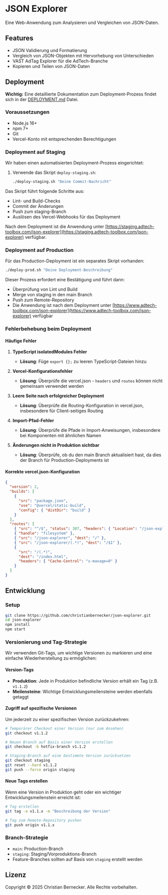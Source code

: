 # JSON Explorer

Eine Web-Anwendung zum Analysieren und Vergleichen von JSON-Daten.

## Features

- JSON Validierung und Formatierung
- Vergleich von JSON-Objekten mit Hervorhebung von Unterschieden
- VAST AdTag Explorer für die AdTech-Branche
- Kopieren und Teilen von JSON-Daten

## Deployment

**Wichtig:** Eine detaillierte Dokumentation zum Deployment-Prozess findet sich in der [DEPLOYMENT.md](./DEPLOYMENT.md) Datei.

### Voraussetzungen

- Node.js 16+
- npm 7+
- Git
- Vercel-Konto mit entsprechenden Berechtigungen

### Deployment auf Staging

Wir haben einen automatisierten Deployment-Prozess eingerichtet:

1. Verwende das Skript `deploy-staging.sh`:
   ```bash
   ./deploy-staging.sh "Deine Commit-Nachricht"
   ```

Das Skript führt folgende Schritte aus:
- Lint- und Build-Checks
- Commit der Änderungen
- Push zum staging-Branch
- Auslösen des Vercel-Webhooks für das Deployment

Nach dem Deployment ist die Anwendung unter [https://staging.adtech-toolbox.com/json-explorer](https://staging.adtech-toolbox.com/json-explorer) verfügbar.

### Deployment auf Production

Für das Production-Deployment ist ein separates Skript vorhanden:

```bash
./deploy-prod.sh "Deine Deployment-Beschreibung"
```

Dieser Prozess erfordert eine Bestätigung und führt dann:
- Überprüfung von Lint und Build
- Merge von staging in den main Branch
- Push zum Remote-Repository
- Die Anwendung ist nach dem Deployment unter [https://www.adtech-toolbox.com/json-explorer](https://www.adtech-toolbox.com/json-explorer) verfügbar

### Fehlerbehebung beim Deployment

#### Häufige Fehler

1. **TypeScript isolatedModules Fehler**
   - **Lösung**: Füge `export {};` zu leeren TypeScript-Dateien hinzu

2. **Vercel-Konfigurationsfehler**
   - **Lösung**: Überprüfe die vercel.json - `headers` und `routes` können nicht gemeinsam verwendet werden

3. **Leere Seite nach erfolgreicher Deployment**
   - **Lösung**: Überprüfe die Routing-Konfiguration in vercel.json, insbesondere für Client-seitiges Routing

4. **Import-Pfad-Fehler**
   - **Lösung**: Überprüfe die Pfade in Import-Anweisungen, insbesondere bei Komponenten mit ähnlichen Namen

5. **Änderungen nicht in Produktion sichtbar**
   - **Lösung**: Überprüfe, ob du den main Branch aktualisiert hast, da dies der Branch für Production-Deployments ist

#### Korrekte vercel.json-Konfiguration

```json
{
  "version": 2,
  "builds": [
    {
      "src": "package.json", 
      "use": "@vercel/static-build",
      "config": { "distDir": "build" }
    }
  ],
  "routes": [
    { "src": "^/$", "status": 307, "headers": { "Location": "/json-explorer" } },
    { "handle": "filesystem" },
    { "src": "/json-explorer", "dest": "/" },
    { "src": "/json-explorer/(.*)", "dest": "/$1" },
    { 
      "src": "/(.*)", 
      "dest": "/index.html",
      "headers": { "Cache-Control": "s-maxage=0" }
    }
  ]
}
```

## Entwicklung

### Setup

```bash
git clone https://github.com/christianbernecker/json-explorer.git
cd json-explorer
npm install
npm start
```

### Versionierung und Tag-Strategie

Wir verwenden Git-Tags, um wichtige Versionen zu markieren und eine einfache Wiederherstellung zu ermöglichen:

#### Version-Tags

- **Produktion**: Jede in Produktion befindliche Version erhält ein Tag (z.B. `v1.1.2`)
- **Meilensteine**: Wichtige Entwicklungsmeilensteine werden ebenfalls getaggt

#### Zugriff auf spezifische Versionen

Um jederzeit zu einer spezifischen Version zurückzukehren:

```bash
# Temporärer Checkout einer Version (nur zum Ansehen)
git checkout v1.1.2

# Neuen Branch auf Basis einer Version erstellen
git checkout -b hotfix-branch v1.1.2

# Staging-Branch auf eine bestimmte Version zurücksetzen
git checkout staging
git reset --hard v1.1.2
git push --force origin staging
```

#### Neue Tags erstellen

Wenn eine Version in Produktion geht oder ein wichtiger Entwicklungsmeilenstein erreicht ist:

```bash
# Tag erstellen
git tag -a v1.1.x -m "Beschreibung der Version"

# Tag zum Remote-Repository pushen
git push origin v1.1.x
```

### Branch-Strategie

- `main`: Production-Branch
- `staging`: Staging/Vorproduktions-Branch
- Feature-Branches sollten auf Basis von `staging` erstellt werden

## Lizenz

Copyright © 2025 Christian Bernecker. Alle Rechte vorbehalten. 